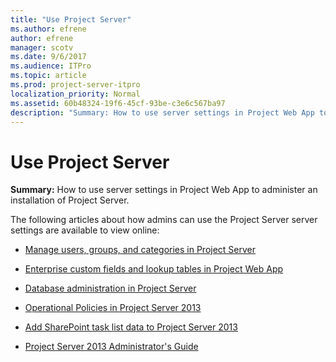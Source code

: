 ```yaml
---
title: "Use Project Server"
ms.author: efrene
author: efrene
manager: scotv
ms.date: 9/6/2017
ms.audience: ITPro
ms.topic: article
ms.prod: project-server-itpro
localization_priority: Normal
ms.assetid: 60b48324-19f6-45cf-93be-c3e6c567ba97
description: "Summary: How to use server settings in Project Web App to administer an installation of Project Server."
---
```


# Use Project Server
 
 **Summary:** How to use server settings in Project Web App to administer an installation of Project Server.

The following articles about how admins can use the Project Server server settings are available to view online:
  
- [Manage users, groups, and categories in Project Server](manage-users-groups-and-categories-in-project-server-2013.md)

- [Enterprise custom fields and lookup tables in Project Web App](enterprise-custom-fields-and-lookup-tables-in-project-web-app.md)
  
- [Database administration in Project Server](database-administration-in-project-server.md)

- [Operational Policies in Project Server 2013](operational-policies-in-project-server-2013.md)

- [Add SharePoint task list data to Project Server 2013](add-sharepoint-task-list-data-to-project-server-2013.md)

- [Project Server 2013 Administrator's Guide](project-server-2013-administrator-s-guide.md)